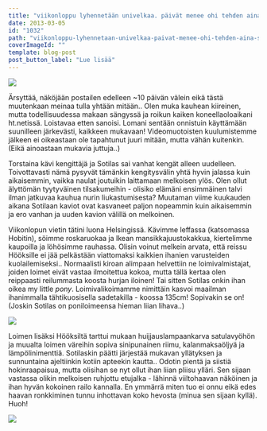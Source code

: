 ```yaml
---
title: "viikonloppu lyhennetään univelkaa. päivät menee ohi tehden aina sitä samaa.."
date: 2013-03-05
id: "1032"
path: "viikonloppu-lyhennetaan-univelkaa-paivat-menee-ohi-tehden-aina-sita-samaa"
coverImageId: ""
template: blog-post
post_button_label: "Lue lisää"
---
```


[![](/images/kaviot_2.JPG)](http://2.bp.blogspot.com/-kJZja1hjn34/US-9vrc22tI/AAAAAAAAFR4/4XSseO7revI/s1600/kaviot_2.JPG)

Ärsyttää, näköjään postailen edelleen ~10 päivän välein eikä tästä muutenkaan meinaa tulla yhtään mitään.. Olen muka kauhean kiireinen, mutta todellisuudessa makaan sängyssä ja roikun kaiken koneellaoloaikani ht.netissä. Loistavaa etten sanoisi. Lomani sentään onnistuin käyttämään suunilleen järkevästi, kaikkeen mukavaan! Videomuotoisten kuulumistemme jälkeen ei oikeastaan ole tapahtunut juuri mitään, mutta vähän kuitenkin. (Eikä ainoastaan mukavia juttuja..)

Torstaina kävi kengittäjä ja Sotilas sai vanhat kengät alleen uudelleen. Toivottavasti nämä pysyvät tämänkin kengitysvälin yhtä hyvin jalassa kuin aikaisemmin, vaikka naulat joutuikin laittamaan melkoisen ylös. Olen ollut älyttömän tyytyväinen tilsakumeihin - olisiko elämäni ensimmäinen talvi ilman jatkuvaa kauhua nurin liukastumisesta? Muutaman viime kuukauden aikana Sotilaan kaviot ovat kasvaneet paljon nopeammin kuin aikaisemmin ja ero vanhan ja uuden kavion välillä on melkoinen.

Viikonlopun vietin tätini luona Helsingissä. Kävimme leffassa (katsomassa Hobitin), söimme roskaruokaa ja Ikean mansikkajuustokakkua, kiertelimme kaupoilla ja löhösimme rauhassa. Olisin voinut melkein arvata, että reissu Hööksille ei jää pelkästään viattomaksi kaikkien ihanien varusteiden kuolailemiseksi.. Normaalisti kiroan alimpaan helvettiin ne loimivalmistajat, joiden loimet eivät vastaa ilmoitettua kokoa, mutta tällä kertaa olen reippaasti reilummasta koosta hurjan iloinen! Tai sitten Sotilas onkin ihan oikea my little _pony_. Loimivalikoimamme nimittäin kasvoi maailman ihanimmalla tähtikuosisella sadetakilla - koossa 135cm! Sopivakin se on! (Joskin Sotilas on poniloimeensa hieman liian lihava..)

[![](/images/loimi.jpg)](http://4.bp.blogspot.com/-TLVUHfxc2Ow/UTYvi1kVaVI/AAAAAAAAFSY/iz-8lsI-Y_c/s1600/loimi.jpg)

Loimen lisäksi Hööksiltä tarttui mukaan huijjauslampaankarva satulavyöhön ja muualta loimen väreihin sopiva sinipunainen riimu, kalanmaksaöljyä ja lämpölinimenttiä. Sotilaskin päätti järjestää mukavan yllätyksen ja sunnuntaina ajeltiinkin kotiin apteekin kautta.. Odotin pientä ja siistiä hokinraapaisua, mutta olisihan se nyt ollut ihan liian pliisu ylläri. Sen sijaan vastassa olikin melkoisen ruhjottu etujalka - lähinnä viiltohaavan näköinen ja ihan hyvän kokoinen railo kannalla. En ymmärrä miten tuo ei onnu eikä edes haavan ronkkiminen tunnu inhottavan koko hevosta (minua sen sijaan kyllä). Huoh!

[![](/images/ak.jpg)](http://3.bp.blogspot.com/-5IramMJo32M/UTYv0wX-m7I/AAAAAAAAFSg/JeREjjZy84A/s1600/ak.jpg)
